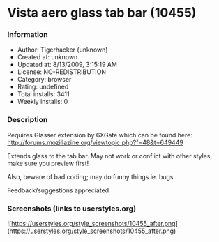 # Vista aero glass tab bar (10455)

### Information
- Author: Tigerhacker (unknown)
- Created at: unknown
- Updated at: 8/13/2009, 3:15:19 AM
- License: NO-REDISTRIBUTION
- Category: browser
- Rating: undefined
- Total installs: 3411
- Weekly installs: 0


### Description
Requires Glasser extension by 6XGate which can be found here: http://forums.mozillazine.org/viewtopic.php?f=48&t=649449


Extends glass to the tab bar.
May not work or conflict with other styles, make sure you preview first!

Also, beware of bad coding; may do funny things ie. bugs

Feedback/suggestions appreciated


### Screenshots (links to userstyles.org)
![https://userstyles.org/style_screenshots/10455_after.png](https://userstyles.org/style_screenshots/10455_after.png)


